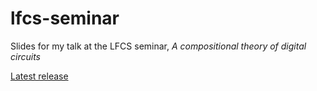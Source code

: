 # lfcs-seminar

Slides for my talk at the LFCS seminar,
*A compositional theory of digital circuits*

[Latest release](https://github.com/georgejkaye/lfcs-seminar/releases/latest)
